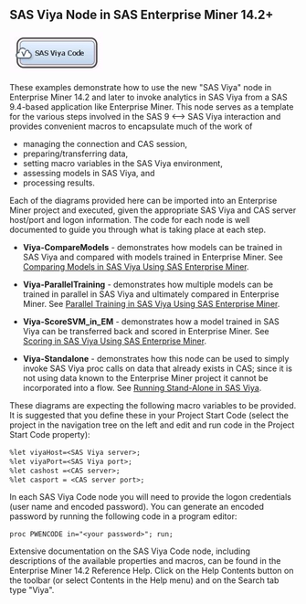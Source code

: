 ## SAS Viya Node in SAS Enterprise Miner 14.2+

![alt text](../README_imgs/SASViyaNode.JPG "SAS Viya Node")

These examples demonstrate how to use the new "SAS Viya" node in Enterprise Miner 14.2 and later to invoke analytics in SAS Viya from a SAS 9.4-based application like Enterprise Miner. This node serves as a template for the various steps involved in the SAS 9 <--> SAS Viya interaction and provides convenient macros to encapsulate much of the work of 
* managing the connection and CAS session, 
* preparing/transferring data,
* setting macro variables in the SAS Viya environment, 
* assessing models in SAS Viya, and 
* processing results.  

Each of the diagrams provided here can be imported into an Enterprise Miner project and executed, given the appropriate SAS Viya and CAS server host/port and logon information.  The code for each node is well documented to guide you through what is taking place at each step.

* **Viya-CompareModels** - demonstrates how models can be trained in SAS Viya and compared with models trained in Enterprise Miner. See 
[Comparing Models in SAS Viya Using SAS Enterprise Miner](Comparing%20Models%20in%20SAS%20Viya%20Using%20SAS%20Enterprise%20Miner.pdf).

* **Viya-ParallelTraining** - demonstrates how multiple models can be trained in parallel in SAS Viya and ultimately compared in Enterprise Miner. See [Parallel Training in SAS Viya Using SAS Enterprise Miner](Parallel%20Training%20in%20SAS%20Viya%20Using%20SAS%20Enterprise%20Miner.pdf).

* **Viya-ScoreSVM_in_EM** - demonstrates how a model trained in SAS Viya can be transferred back and scored in Enterprise Miner. See [Scoring in SAS Viya Using SAS Enterprise Miner](Scoring%20in%20SAS%20Viya%20Using%20SAS%20Enterprise%20Miner.pdf).

* **Viya-Standalone** - demonstrates how this node can be used to simply invoke SAS Viya proc calls on data that already exists in CAS; since it is not using data known to the Enterprise Miner project it cannot be incorporated into a flow. See [Running Stand-Alone in SAS Viya](Running%20Stand-Alone%20in%20SAS%20Viya.pdf).

These diagrams are expecting the following macro variables to be provided.  It is suggested that you define these in your Project Start Code (select the project in the navigation tree on the left and edit and run code in the Project Start Code property):

```
%let viyaHost=<SAS Viya server>;
%let viyaPort=<SAS Viya port>;
%let cashost =<CAS server>;
%let casport = <CAS server port>;
```

In each SAS Viya Code node you will need to provide the logon credentials (user name and encoded password).  You can generate an encoded password by running the following code in a program editor:

```
proc PWENCODE in="<your password>"; run;
```

Extensive documentation on the SAS Viya Code node, including descriptions of the available properties and macros, can be found in the Enterprise Miner 14.2 Reference Help.  Click on the Help Contents button on the toolbar (or select Contents in the Help menu) and on the Search tab type "Viya".
